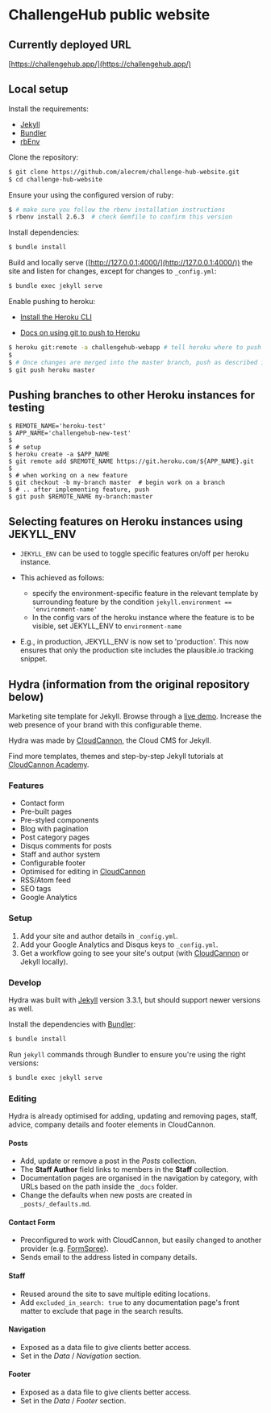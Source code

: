 # ChallengeHub public website

## Currently deployed URL

[https://challengehub.app/](https://challengehub.app/)

## Local setup

Install the requirements:

- [Jekyll](http://jekyllrb.com/)
- [Bundler](http://bundler.io/)
- [rbEnv](https://github.com/rbenv/rbenv)

Clone the repository:

~~~bash
$ git clone https://github.com/alecrem/challenge-hub-website.git
$ cd challenge-hub-website
~~~

Ensure your using the configured version of ruby:

~~~bash
$ # make sure you follow the rbenv installation instructions
$ rbenv install 2.6.3  # check Gemfile to confirm this version
~~~

Install dependencies:

~~~bash
$ bundle install
~~~

Build and locally serve ([http://127.0.0.1:4000/](http://127.0.0.1:4000/)) the site and listen for changes, except for changes to `_config.yml`:

~~~bash
$ bundle exec jekyll serve
~~~

Enable pushing to heroku:

- [Install the Heroku CLI](https://devcenter.heroku.com/articles/heroku-cli#download-and-install)

- [Docs on using git to push to Heroku](https://devcenter.heroku.com/articles/git#deploying-code)

~~~bash
$ heroku git:remote -a challengehub-webapp # tell heroku where to push
$
$ # Once changes are merged into the master branch, push as described in the docs
$ git push heroku master
~~~


## Pushing branches to other Heroku instances for testing

```
$ REMOTE_NAME='heroku-test'
$ APP_NAME='challengehub-new-test'
$
$ # setup
$ heroku create -a $APP_NAME
$ git remote add $REMOTE_NAME https://git.heroku.com/${APP_NAME}.git
$
$ # when working on a new feature
$ git checkout -b my-branch master  # begin work on a branch
$ # .. after implementing feature, push
$ git push $REMOTE_NAME my-branch:master
```


## Selecting features on Heroku instances using JEKYLL_ENV

- `JEKYLL_ENV` can be used to toggle specific features on/off per heroku instance.
- This achieved as follows:

  - specify the environment-specific feature in the relevant template by surrounding feature by the condition `jekyll.environment == 'environment-name'`
  - In the config vars of the heroku instance where the feature is to be visible, set JEKYLL_ENV to `environment-name`

- E.g., in production, JEKYLL_ENV is now set to 'production'. This now ensures that only the production site includes the plausible.io tracking snippet.



## Hydra (information from the original repository below)

Marketing site template for Jekyll. Browse through a [live demo](https://proud-alligator.cloudvent.net/).
Increase the web presence of your brand with this configurable theme.

Hydra was made by [CloudCannon](http://cloudcannon.com/), the Cloud CMS for Jekyll.

Find more templates, themes and step-by-step Jekyll tutorials at [CloudCannon Academy](https://learn.cloudcannon.com/).

### Features

* Contact form
* Pre-built pages
* Pre-styled components
* Blog with pagination
* Post category pages
* Disqus comments for posts
* Staff and author system
* Configurable footer
* Optimised for editing in [CloudCannon](http://cloudcannon.com/)
* RSS/Atom feed
* SEO tags
* Google Analytics

### Setup

1. Add your site and author details in `_config.yml`.
2. Add your Google Analytics and Disqus keys to `_config.yml`.
3. Get a workflow going to see your site's output (with [CloudCannon](https://app.cloudcannon.com/) or Jekyll locally).

### Develop

Hydra was built with [Jekyll](http://jekyllrb.com/) version 3.3.1, but should support newer versions as well.

Install the dependencies with [Bundler](http://bundler.io/):

~~~bash
$ bundle install
~~~

Run `jekyll` commands through Bundler to ensure you're using the right versions:

~~~bash
$ bundle exec jekyll serve
~~~

### Editing

Hydra is already optimised for adding, updating and removing pages, staff, advice, company details and footer elements in CloudCannon.

#### Posts

* Add, update or remove a post in the *Posts* collection.
* The **Staff Author** field links to members in the **Staff** collection.
* Documentation pages are organised in the navigation by category, with URLs based on the path inside the `_docs` folder.
* Change the defaults when new posts are created in `_posts/_defaults.md`.

#### Contact Form

* Preconfigured to work with CloudCannon, but easily changed to another provider (e.g. [FormSpree](https://formspree.io/)).
* Sends email to the address listed in company details.

#### Staff

* Reused around the site to save multiple editing locations.
* Add `excluded_in_search: true` to any documentation page's front matter to exclude that page in the search results.

#### Navigation

* Exposed as a data file to give clients better access.
* Set in the *Data* / *Navigation* section.

#### Footer

* Exposed as a data file to give clients better access.
* Set in the *Data* / *Footer* section.

